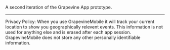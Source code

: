 A second iteration of the Grapevine App prototype.
______________________________________________________________________________________________________________________________

Privacy Policy: When you use GrapevineMobile it will track your current location to show you geographically relevent events. This information is not used for anything else and is erased after each app session. GrapevineMobile does not store any other personally identifiable information.
